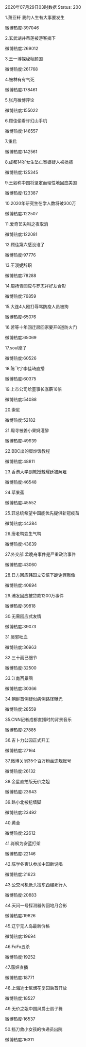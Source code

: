2020年07月29日03时数据
Status: 200

1.萧亚轩 我的人生有大事要发生

微博热度:397046

2.玄武湖并蒂莲被游客摘下

微博热度:269012

3.王一博探秘帧颜国

微博热度:261768

4.被林有有气死

微博热度:178461

5.张月微博评论

微博热度:155022

6.顾佳偷看许幻山手机

微博热度:146557

7.重启

微博热度:142561

8.成都14岁女生坠亡案嫌疑人被批捕

微博热度:125345

9.王毅称中国将坚定而理性地回应美国

微博热度:123387

10.2020年研究生在学人数将破300万

微博热度:122507

11.爱奇艺尖叫之夜取消

微博热度:122081

12.顾佳第六感没谁了

微博热度:97776

13.王漫妮辞职

微博热度:78288

14.周扬青回应与罗志祥好友合影

微博热度:76859

15.大连4人殴打辱骂防疫人员被拘

微博热度:65076

16.苦等十年回迁房回家要开8道防火门

微博热度:65069

17.soul崩了

微博热度:60526

18.陈飞宇李佳琦直播

微博热度:60375

19.上市公司给董事长涨薪16倍

微博热度:54088

20.索尼

微博热度:52182

21.周寻被姜小果妈灌醉

微博热度:49939

22.BBC出的蛋炒饭教程

微博热度:48811

23.香港大学副教授戴耀廷被解雇

微博热度:46548

24.苹果蕉

微博热度:45552

25.菲总统希望中国能优先提供新冠疫苗

微博热度:44384

26.唐老鸭变生气鸭

微博热度:43639

27.外交部 孟晚舟事件是严重政治事件

微博热度:43060

28.日方回应韩国立安倍下跪谢罪雕像

微博热度:40894

29.浦发回应被贷款1200万事件

微博热度:39818

30.无需回应式友情

微博热度:39073

31.吴邪吐血

微博热度:36963

32.三十而已细节

微博热度:32500

33.江南百景图

微博热度:30366

34.朝鲜首例疑似病例路径曝光

微博热度:28559

35.CNN记者成都直播时的背景音乐

微博热度:27885

36.吉卜力公园正式开工

微博热度:27164

37.微博关闭35个百万粉丝违规账号

微博热度:26132

38.金星直拍版无价之姐

微博热度:23643

39.路小北被挖墙脚

微博热度:23492

40.黄金

微博热度:22612

41.肖枫为安蓝打架

微博热度:22146

42.陈学冬否认参加中国新说唱

微博热度:21623

43.公交司机低头捡东西碾死行人

微博热度:20883

44.天问一号探测器传回地月合影

微博热度:19826

45.辽宁无人岛最新价格

微博热度:19694

46.FoFo五杀

微博热度:19252

47.薇娅直播

微博热度:18771

48.上海迪士尼烟花复园后首开放

微博热度:18527

49.无价之姐中国风爵士扇子舞

微博热度:16537

50.挡刀救小女孩的快递员出院

微博热度:16311

